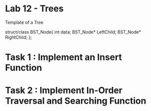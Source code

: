 # Lab 12 - Trees

Template of a Tree

struct/class BST_Node{
	int data;
	BST_Node* LeftChild;
	BST_Node* RightChild;
};

# Task 1 : Implement an Insert Function

# Task 2 : Implement In-Order Traversal and Searching Function
